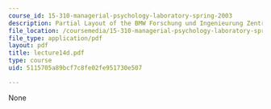 ```yaml
---
course_id: 15-310-managerial-psychology-laboratory-spring-2003
description: Partial Layout of the BMW Forschung und Ingenieurung Zentrum
file_location: /coursemedia/15-310-managerial-psychology-laboratory-spring-2003/5115705a89bcf7c8fe02fe951730e507_lecture14d.pdf
file_type: application/pdf
layout: pdf
title: lecture14d.pdf
type: course
uid: 5115705a89bcf7c8fe02fe951730e507

---
```

None